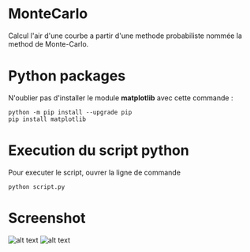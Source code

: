 # MonteCarlo
Calcul l'air d'une courbe a partir d'une methode probabiliste nommée la method de Monte-Carlo.

# Python packages

N'oublier pas d'installer le module **matplotlib** avec cette commande : 

```
python -m pip install --upgrade pip
pip install matplotlib 
```

# Execution du script python

Pour executer le script, ouvrer la ligne de commande  

```
python script.py
```

# Screenshot

![alt text](https://image.noelshack.com/fichiers/2019/11/6/1552757637-sans-titre.png) 
![alt text](https://image.noelshack.com/fichiers/2019/11/6/1552760308-graphique.png) 

 
